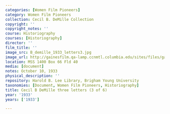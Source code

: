 ```yaml
---
categories: [Women Film Pioneers]
category: Women Film Pioneers
collection: Cecil B. DeMille Collection
copyright: ''
copyright_notes: ''
course: Historiography
courses: [Historiography]
director: ''
film_title: ''
image_src: B_demille_1933_letters3.jpg
image_url: http://gainesfilm.qa-lamp.ccnmtl.columbia.edu/sites/files/gainesfilm/images/B_demille_1933_letters3.jpg
location: MSS 1400 Box 66 Fld 40
media: [document]
notes: October 10, 1933
physical_description: ''
repository: Harold B. Lee Library, Brigham Young University
taxonomies: [Document, Women Film Pioneers, Historiography]
title: Cecil B DeMille three letters (3 of 6)
year: '1933'
years: ['1933']

---
```

